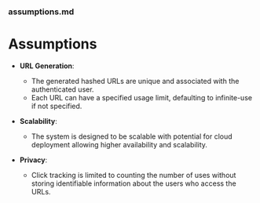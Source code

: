 ### assumptions.md

# Assumptions

- **URL Generation**:
   - The generated hashed URLs are unique and associated with the authenticated user.
   - Each URL can have a specified usage limit, defaulting to infinite-use if not specified.

- **Scalability**:
   - The system is designed to be scalable with potential for cloud deployment allowing higher availability and scalability.

- **Privacy**:
   - Click tracking is limited to counting the number of uses without storing identifiable information about the users who access the URLs.